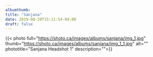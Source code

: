 ```yaml
---
albumthumb: 
title: "Sanjana"
date: 2019-08-20T15:11:54-04:00
draft: false
---
```



{{< photo full="https://shoto.ca/images/albums/sanjana/img_1.jpg" thumb="https://shoto.ca/images/albums/sanjana/img_1_1.jpg" alt="" phototitle="Sanjana Headshot 1" description="">}}